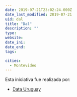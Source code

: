 ```yaml
---
date: 2019-07-21T23:02:24.000Z
date_last_modified: 2019-07-21
uid: dal
title: "Dal"
description: ""
type: 
website: 
date_ini: 
date_end: 
tags:

cities: 
  - Montevideo
---
```


Esta iniciativa fue realizada por:

- [Data Uruguay](/organizaciones/data-uruguay)
